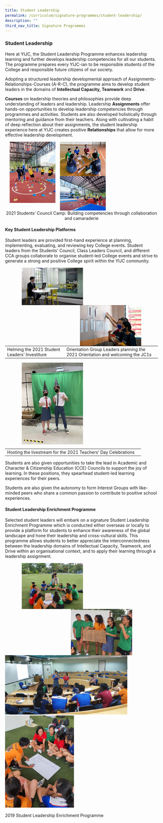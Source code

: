 ```yaml
---
title: Student Leadership
permalink: /curriculum/signature-programmes/student-leadership/
description: ""
third_nav_title: Signature Programmes
---
```

### **Student Leadership**
Here at YIJC, the Student Leadership Programme enhances leadership learning and further develops leadership competencies for all our students. The programme prepares every YIJC-ian to be responsible students of the College and responsible future citizens of our society.

Adopting a structured leadership developmental approach of Assignments-Relationships-Courses (A-R-C), the programme aims to develop student leaders in the domains of **Intellectual Capacity, Teamwork** and **Drive** .

**Courses** on leadership theories and philosophies provide deep understanding of leaders and leadership. Leadership **Assignments** offer hands-on opportunities to develop leadership competencies through programmes and activities. Students are also developed holistically through mentoring and guidance from their teachers. Along with cultivating a habit of deep reflection about their assignments, the student leadership experience here at YIJC creates positive **Relationships** that allow for more effective leadership development.

<img src="/images/studentleadership1.jpg" style="width:30%;margin-right:15px;margin-left:15px;" align = "left">
<img src="/images/studentleadership2.jpg" style="width:30%;margin-right:15px;" align = "left">
<img src="/images/studentleadership3.jpg" style="width:30%;margin-right:15px;" align = "left">

<br clear="left">

<center>2021 Students’ Council Camp: Building competencies through collaboration and camaraderie</center>

#### **Key Student Leadership Platforms**
Student leaders are provided first-hand experience at planning, implementing, evaluating, and reviewing key College events. Student leaders from the Students’ Council, Class Leaders Council, and different CCA groups collaborate to organise student-led College events and strive to generate a strong and positive College spirit within the YIJC community.

<img src="/images/studentleadership4.jpg" style="width:40%;margin-left:55px;" align = "left">
<img src="/images/studentleadership5.jpg" style="width:40%;margin-right:55px;" align = "right">

<br clear="left"><br clear="left">

|  |  |
|---|---|
| Helming the 2021 Student Leaders’ Investiture | Orientation Group Leaders planning the 2021 Orientation and welcoming the JC1s |

<img src="/images/studentleadership6.jpg" style="width:40%;margin-left:55px;" align = "left">

<br clear="left">

|  |  |
|---|---|
| Hosting the livestream for the 2021 Teachers’ Day Celebrations| |

Students are also given opportunities to take the lead in Academic and Character & Citizenship Education (CCE) Councils to support the joy of learning. In these positions, they spearhead student-led learning experiences for their peers. 

Students are also given the autonomy to form Interest Groups with like-minded peers who share a common passion to contribute to positive school experiences.

#### **Student Leadership Enrichment Programme**
Selected student leaders will embark on a signature Student Leadership Enrichment Programme which is conducted either overseas or locally to provide a platform for students to enhance their awareness of the global landscape and hone their leadership and cross-cultural skills. This programme allows students to better appreciate the interconnectedness between the leadership domains of Intellectual Capacity, Teamwork, and Drive within an organisational context, and to apply their learning through a leadership assignment.

<img src="/images/studentleadership7.jpg" style="width:40%;margin-left:55px;" align = "left">
<img src="/images/studentleadership8.jpg" style="width:40%;margin-right:85px;" align = "right">

<br clear="left">

<img src="/images/studentleadership9.jpg" style="width:80%">

<img src="/images/studentleadership10.jpg" style="width:45%">

2019 Student Leadership Enrichment Programme